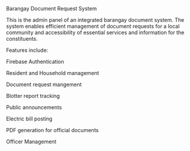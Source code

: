 Barangay Document Request System

This is the admin panel of an integrated barangay document system. The system enables efficient management of document requests for a local community and accessibility of essential services and information for the constituents.

Features include:

Firebase Authentication

Resident and Household management

Document request mangement

Blotter report tracking

Public announcements

Electric bill posting

PDF generation for official documents

Officer Management
